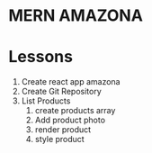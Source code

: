 #  MERN AMAZONA

# Lessons

1. Create react app amazona
2. Create Git Repository
3. List Products
    1. create products array
    2. Add product photo
    3. render product
    4. style product
